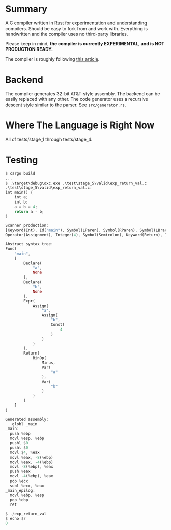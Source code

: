 # Summary
A C compiler written in Rust for experimentation and understanding compilers. Should be easy to fork from and work with.
Everything is handwritten and the compiler uses no third-party libraries.

Please keep in mind, **the compiler is currently EXPERIMENTAL, and is NOT PRODUCTION READY.**

The compiler is roughly following [this article](https://norasandler.com/2017/11/29/Write-a-Compiler.html).

# Backend
The compiler generates 32-bit AT&T-style assembly. The backend can be easily replaced with any other. The code generator uses a recursive descent style similar
to the parser.
See `src/generator.rs`.

# Where The Language is Right Now
All of tests/stage_1 through tests/stage_4.

# Testing
```rs
$ cargo build
...
$ .\target\debug\oxc.exe .\test\stage_5\valid\exp_return_val.c
.\test\stage_5\valid\exp_return_val.c:
int main() {
    int a;
    int b;
    a = b = 4;
    return a - b;
}

Scanner production:
[Keyword(Int), Id("main"), Symbol(LParen), Symbol(RParen), Symbol(LBrace), Keyword(Int), Id("a"), Symbol(Semicolon), Keyword(Int), Id("b"), Symbol(Semicolon), Id("a"), Operator(Assignment), Id("b"),
Operator(Assignment), Integer(4), Symbol(Semicolon), Keyword(Return), Id("a"), Operator(Minus), Id("b"), Symbol(Semicolon), Symbol(RBrace)]

Abstract syntax tree:
Func(
    "main",
    [
        Declare(
            "a",
            None
        ),
        Declare(
            "b",
            None
        ),
        Expr(
            Assign(
                "a",
                Assign(
                    "b",
                    Const(
                        4
                    )
                )
            )
        ),
        Return(
            BinOp(
                Minus,
                Var(
                    "a"
                ),
                Var(
                    "b"
                )
            )
        )
    ]
)

Generated assembly:
  .globl _main
_main:
  push %ebp
  movl %esp, %ebp
  pushl $0
  pushl $0
  movl $4, %eax
  movl %eax, -8(%ebp)
  movl %eax, -4(%ebp)
  movl -8(%ebp), %eax
  push %eax
  movl -4(%ebp), %eax
  pop %ecx
  subl %ecx, %eax
_main_epilog:
  movl %ebp, %esp
  pop %ebp
  ret

$ ./exp_return_val
$ echo $?
0
```
